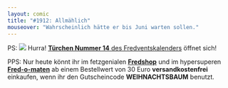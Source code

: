 ```yaml
---
layout: comic
title: "#1912: Allmählich"
mouseover: "Wahrscheinlich hätte er bis Juni warten sollen."
---
```


PS:
<a href="http://www.fonflatter.de/advent10"><img src="http://www.fonflatter.de/adv10/erfindungen_s.png"></a>
Hurra! <a href="http://www.fonflatter.de/advent10"><strong>Türchen Nummer 14</strong> des Fredventskalenders</a> öffnet sich!

PPS:
Nur heute könnt ihr im fetzgenialen <a href="http://fredshop.spreadshirt.net/"><strong>Fredshop</strong></a> und im hypersuperen <a href="http://fred-o-mat.spreadshirt.net/"><strong>Fred-o-maten</strong></a> ab einem Bestellwert von 30 Euro <strong>versandkostenfrei</strong> einkaufen, wenn ihr den Gutscheincode <strong>WEIHNACHTSBAUM</strong> benutzt.
